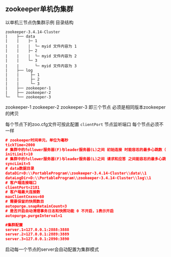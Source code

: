 
## zookeeper单机伪集群

以单机三节点伪集群示例
目录结构
```
zookeeper-3.4.14-Cluster
|    ├── data
|    |    ├─ 1
|    |    |  └─ myid 文件内容为 1
|    |    ├─ 2
|    |    |  └─ myid 文件内容为 2
|    |    └─ 3
|    |       └─ myid 文件内容为 3
|    ├── log
|    |     ├─ 1
|    |     ├─ 2
|    |     └─ 3
|    ├── zookeeper-1
|    ├── zookeeper-2
└─   └── zookeeper-3
```

zookeeper-1 zookeeper-2 zookeeper-3 即三个节点 必须是相同版本zookeeper的拷贝

每个节点下的zoo.cfg文件可按此配置
`clientPort` 节点监听端口 每个节点必须不一样
```json
# zookeeper时间单元，单位为毫秒
tickTime=2000
# 集群中的follower服务器(F)与leader服务器(L)之间 初始连接 时能容忍的最多心跳数（tickTime的数量）
initLimit=10
# 集群中的follower服务器(F)与leader服务器(L)之间 请求和应答 之间能容忍的最多心跳数（tickTime的数量）
syncLimit=5
# data数据目录
dataDir=D:\\PortableProgram\\zookeeper-3.4.14-Cluster\\data\\1
dataLogDir=D:\\PortableProgram\\zookeeper-3.4.14-Cluster\\log\\1
# 客户端连接端口
clientPort=2181
# 客户端最大连接数
maxClientCnxns=60
# 需要保留的快照数目
autopurge.snapRetainCount=3
# 是否开启自动清理事务日志和快照功能 0 不开启，1表示开启
autopurge.purgeInterval=1

#集群配置 
server.1=127.0.0.1:2888:3888
server.2=127.0.0.1:2889:3889
server.3=127.0.0.1:2890:3890
```

启动每一个节点的server会自动配置为集群模式